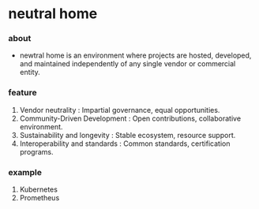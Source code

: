# neutral home

### about

- newtral home is an environment where projects are hosted, developed, and maintained independently of any single vendor or commercial entity.

### feature

1. Vendor neutrality                : Impartial governance, equal opportunities.
2. Community-Driven Development     : Open contributions, collaborative environment.
3. Sustainability and longevity     : Stable ecosystem, resource support.
4. Interoperability and standards   : Common standards, certification programs.

### example

1. Kubernetes
2. Prometheus